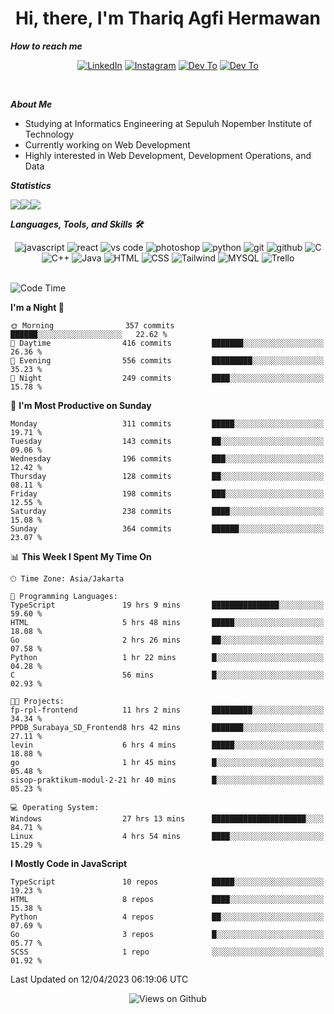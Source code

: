 <div align="center">
  <h1>Hi, there, I'm Thariq Agfi Hermawan</h1>
</div>


***How to reach me***
<p align='center'>
   <a href="https://www.linkedin.com/in/thariqagfihermawan" target="_blank"><img src="https://img.shields.io/badge/LinkedIn-0077B5?style=for-the-badge&logo=linkedin&logoColor=white" alt="LinkedIn"></a>
   <a href="https://www.instagram.com/thoriqagfi" target="_blank"><img src="https://img.shields.io/badge/Instagram-E4405F?style=for-the-badge&logo=instagram&logoColor=white" alt="Instagram"></a>
   <a href="https://medium.com/@thoriq.aghfi60" target="_blank"><img src="https://img.shields.io/badge/Medium-12100E?style=for-the-badge&logo=medium&logoColor=white" alt="Dev To"></a>
   <a href="https://linktr.ee/thoriqagfi" target="_blank"><img src="https://img.shields.io/badge/linktree-1de9b6?style=for-the-badge&logo=linktree&logoColor=white" alt="Dev To"></a>
</p>

<br>

***About Me***
- Studying at Informatics Engineering at Sepuluh Nopember Institute of Technology
- Currently working on Web Development
- Highly interested in Web Development, Development Operations, and Data

***Statistics***

<!-- [![GitHub Streak](http://github-readme-streak-stats.herokuapp.com?user=thoriqagfi&theme=dark)](https://git.io/streak-stats) -->

<div align="center">
  <div style="display: flex;">
    <img src="http://github-readme-streak-stats.herokuapp.com?user=thoriqagfi&theme=chartreuse-dark"/>
    <img src="https://github-readme-stats.vercel.app/api/top-langs/?username=thoriqagfi&layout=compact&&theme=chartreuse-dark&langs_count=8)](https://github.com/thoriqagfi"/>
    <img src="https://github-readme-stats.vercel.app/api?username=thoriqagfi&show_icons=true&theme=chartreuse-dark"/>
  </div>
</div>

<!-- [![Top Langs](https://github-readme-stats.vercel.app/api/top-langs/?username=thoriqagfi&layout=compact&&theme=chartreuse-dark&langs_count=8)](https://github.com/thoriqagfi)
< ![Agfi's GitHub stats](https://github-readme-stats.vercel.app/api?username=thoriqagfi&show_icons=true&theme=chartreuse-dark) -->

***Languages, Tools, and Skills 🛠***

  <div align="center">
    <img src="https://img.shields.io/badge/JavaScript-F7DF1E?style=for-the-badge&logo=javascript&logoColor=black" alt="javascript" />
    <img src="https://img.shields.io/badge/React-61DAFB?style=for-the-badge&logo=react&logoColor=black" alt="react" />
    <img src="https://img.shields.io/badge/vs%20code-007ACC?style=for-the-badge&logo=visual%20studio%20code&logoColor=white" alt="vs code" />
    <img src="https://img.shields.io/badge/adobe%20photoshop-31A8FF?style=for-the-badge&logo=adobe%20photoshop&logoColor=white" alt="photoshop" />
    <img src="https://img.shields.io/badge/python-3776AB?style=for-the-badge&logo=python&logoColor=white" alt="python" />
    <img src="https://img.shields.io/badge/Git-F05032?style=for-the-badge&logo=git&logoColor=white" alt="git" />
    <img src="https://img.shields.io/badge/GitHub-100000?style=for-the-badge&logo=github&logoColor=white" alt="github" />
    <img src="https://img.shields.io/badge/c-%2300599C.svg?style=for-the-badge&logo=c&logoColor=white" alt="C" />
    <img src="https://img.shields.io/badge/c++-%2300599C.svg?style=for-the-badge&logo=c%2B%2B&logoColor=white" alt="C++" />
    <img src="https://img.shields.io/badge/Java-ED8B00?style=for-the-badge&logo=java&logoColor=white" alt="Java"/>
    <img src="https://img.shields.io/badge/HTML5-E34F26?style=for-the-badge&logo=html5&logoColor=white" alt="HTML" />
    <img src="https://img.shields.io/badge/CSS-239120?&style=for-the-badge&logo=css3&logoColor=white" alt ="CSS" />
    <img src="https://img.shields.io/badge/tailwindcss-%2338B2AC.svg?style=for-the-badge&logo=tailwind-css&logoColor=white" alt="Tailwind" />
    <img src="https://img.shields.io/badge/MySQL-00000F?style=for-the-badge&logo=mysql&logoColor=white" alt="MYSQL" />
    <img src="https://img.shields.io/badge/Trello-%23026AA7.svg?style=for-the-badge&logo=Trello&logoColor=white" alt="Trello" />
  </div><br>

<!--START_SECTION:waka-->
![Code Time](http://img.shields.io/badge/Code%20Time-297%20hrs%2046%20mins-blue)

**I'm a Night 🦉** 

```text
🌞 Morning                357 commits         ██████░░░░░░░░░░░░░░░░░░░   22.62 % 
🌆 Daytime                416 commits         ███████░░░░░░░░░░░░░░░░░░   26.36 % 
🌃 Evening                556 commits         █████████░░░░░░░░░░░░░░░░   35.23 % 
🌙 Night                  249 commits         ████░░░░░░░░░░░░░░░░░░░░░   15.78 % 
```
📅 **I'm Most Productive on Sunday** 

```text
Monday                   311 commits         █████░░░░░░░░░░░░░░░░░░░░   19.71 % 
Tuesday                  143 commits         ██░░░░░░░░░░░░░░░░░░░░░░░   09.06 % 
Wednesday                196 commits         ███░░░░░░░░░░░░░░░░░░░░░░   12.42 % 
Thursday                 128 commits         ██░░░░░░░░░░░░░░░░░░░░░░░   08.11 % 
Friday                   198 commits         ███░░░░░░░░░░░░░░░░░░░░░░   12.55 % 
Saturday                 238 commits         ████░░░░░░░░░░░░░░░░░░░░░   15.08 % 
Sunday                   364 commits         ██████░░░░░░░░░░░░░░░░░░░   23.07 % 
```


📊 **This Week I Spent My Time On** 

```text
🕑︎ Time Zone: Asia/Jakarta

💬 Programming Languages: 
TypeScript               19 hrs 9 mins       ███████████████░░░░░░░░░░   59.60 % 
HTML                     5 hrs 48 mins       █████░░░░░░░░░░░░░░░░░░░░   18.08 % 
Go                       2 hrs 26 mins       ██░░░░░░░░░░░░░░░░░░░░░░░   07.58 % 
Python                   1 hr 22 mins        █░░░░░░░░░░░░░░░░░░░░░░░░   04.28 % 
C                        56 mins             █░░░░░░░░░░░░░░░░░░░░░░░░   02.93 % 

🐱‍💻 Projects: 
fp-rpl-frontend          11 hrs 2 mins       █████████░░░░░░░░░░░░░░░░   34.34 % 
PPDB_Surabaya_SD_Frontend8 hrs 42 mins       ███████░░░░░░░░░░░░░░░░░░   27.11 % 
levin                    6 hrs 4 mins        █████░░░░░░░░░░░░░░░░░░░░   18.88 % 
go                       1 hr 45 mins        █░░░░░░░░░░░░░░░░░░░░░░░░   05.48 % 
sisop-praktikum-modul-2-21 hr 40 mins        █░░░░░░░░░░░░░░░░░░░░░░░░   05.23 % 

💻 Operating System: 
Windows                  27 hrs 13 mins      █████████████████████░░░░   84.71 % 
Linux                    4 hrs 54 mins       ████░░░░░░░░░░░░░░░░░░░░░   15.29 % 
```

**I Mostly Code in JavaScript** 

```text
TypeScript               10 repos            █████░░░░░░░░░░░░░░░░░░░░   19.23 % 
HTML                     8 repos             ████░░░░░░░░░░░░░░░░░░░░░   15.38 % 
Python                   4 repos             ██░░░░░░░░░░░░░░░░░░░░░░░   07.69 % 
Go                       3 repos             █░░░░░░░░░░░░░░░░░░░░░░░░   05.77 % 
SCSS                     1 repo              ░░░░░░░░░░░░░░░░░░░░░░░░░   01.92 % 
```




 Last Updated on 12/04/2023 06:19:06 UTC
<!--END_SECTION:waka-->

<div align="center">
<img src="https://komarev.com/ghpvc/?username=thoriqagfi&color=blue" alt="Views on Github" />
</div>